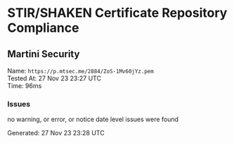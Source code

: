 # STIR/SHAKEN Certificate Repository Compliance

## Martini Security

Name: `https://p.mtsec.me/2884/ZoS-1Mv60jYz.pem`\
Tested At: 27 Nov 23 23:27 UTC\
Time: 96ms

### Issues

no warning, or error, or notice date level issues were found

Generated: 27 Nov 23 23:28 UTC